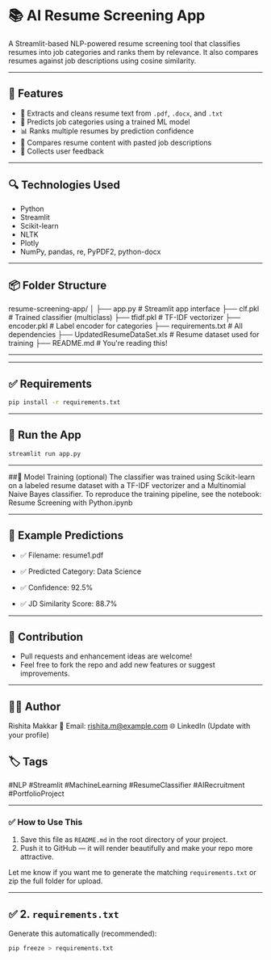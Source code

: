 # 📚 AI Resume Screening App

A Streamlit-based NLP-powered resume screening tool that classifies resumes into job categories and ranks them by relevance. It also compares resumes against job descriptions using cosine similarity.

---

## 🚀 Features

- 📄 Extracts and cleans resume text from `.pdf`, `.docx`, and `.txt`
- 🧠 Predicts job categories using a trained ML model
- 📊 Ranks multiple resumes by prediction confidence
- 📝 Compares resume content with pasted job descriptions
- 💬 Collects user feedback

---

## 🔍 Technologies Used

- Python
- Streamlit
- Scikit-learn
- NLTK
- Plotly
- NumPy, pandas, re, PyPDF2, python-docx

---

## 📦 Folder Structure
resume-screening-app/
│
├── app.py # Streamlit app interface
├── clf.pkl # Trained classifier (multiclass)
├── tfidf.pkl # TF-IDF vectorizer
├── encoder.pkl # Label encoder for categories
├── requirements.txt # All dependencies
├── UpdatedResumeDataSet.xls # Resume dataset used for training
├── README.md # You're reading this!

---


---

## ✅ Requirements

```bash
pip install -r requirements.txt
```
---
## 🚀 Run the App

```bash
streamlit run app.py
```
---

##🧠 Model Training (optional)
The classifier was trained using Scikit-learn on a labeled resume dataset with a TF-IDF vectorizer and a Multinomial Naive Bayes classifier.
To reproduce the training pipeline, see the notebook:
Resume Screening with Python.ipynb

---

## 📌 Example Predictions
- ✅ Filename: resume1.pdf

- ✅ Predicted Category: Data Science

- ✅ Confidence: 92.5%

- ✅ JD Similarity Score: 88.7%

---

## 🌟 Contribution
- Pull requests and enhancement ideas are welcome!
- Feel free to fork the repo and add new features or suggest improvements.

---

## 👩‍💻 Author
Rishita Makkar
📧 Email: rishita.m@example.com
🌐 LinkedIn (Update with your profile)

## 🏷️ Tags
#NLP #Streamlit #MachineLearning #ResumeClassifier #AIRecruitment #PortfolioProject


---

### ✅ How to Use This
1. Save this file as `README.md` in the root directory of your project.
2. Push it to GitHub — it will render beautifully and make your repo more attractive.

Let me know if you want me to generate the matching `requirements.txt` or zip the full folder for upload.

---

## ✅ 2. `requirements.txt`

Generate this automatically (recommended):

```bash
pip freeze > requirements.txt
```


